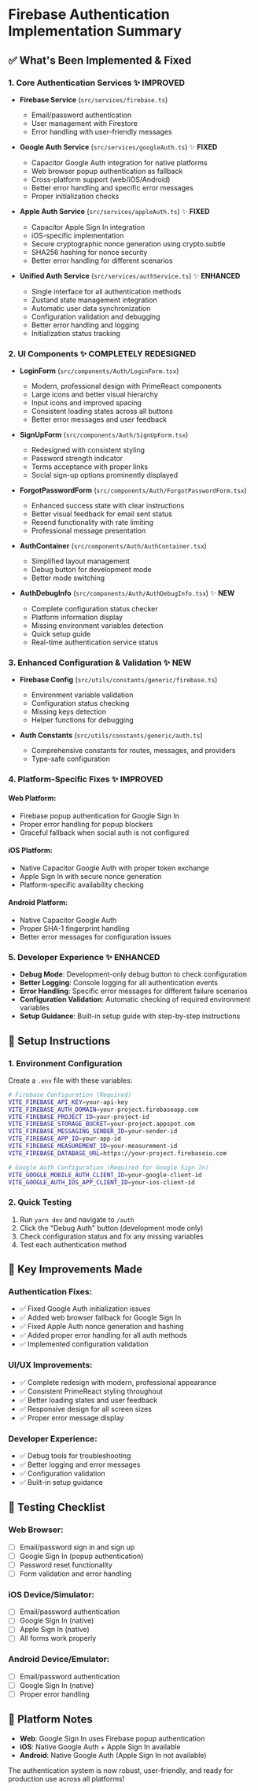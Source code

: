 # Firebase Authentication Implementation Summary

## ✅ What's Been Implemented & Fixed

### 1. Core Authentication Services ✨ **IMPROVED**

- **Firebase Service** (`src/services/firebase.ts`)

  - Email/password authentication
  - User management with Firestore
  - Error handling with user-friendly messages

- **Google Auth Service** (`src/services/googleAuth.ts`) ✨ **FIXED**

  - Capacitor Google Auth integration for native platforms
  - Web browser popup authentication as fallback
  - Cross-platform support (web/iOS/Android)
  - Better error handling and specific error messages
  - Proper initialization checks

- **Apple Auth Service** (`src/services/appleAuth.ts`) ✨ **FIXED**

  - Capacitor Apple Sign In integration
  - iOS-specific implementation
  - Secure cryptographic nonce generation using crypto.subtle
  - SHA256 hashing for nonce security
  - Better error handling for different scenarios

- **Unified Auth Service** (`src/services/authService.ts`) ✨ **ENHANCED**
  - Single interface for all authentication methods
  - Zustand state management integration
  - Automatic user data synchronization
  - Configuration validation and debugging
  - Better error handling and logging
  - Initialization status tracking

### 2. UI Components ✨ **COMPLETELY REDESIGNED**

- **LoginForm** (`src/components/Auth/LoginForm.tsx`)

  - Modern, professional design with PrimeReact components
  - Large icons and better visual hierarchy
  - Input icons and improved spacing
  - Consistent loading states across all buttons
  - Better error messages and user feedback

- **SignUpForm** (`src/components/Auth/SignUpForm.tsx`)

  - Redesigned with consistent styling
  - Password strength indicator
  - Terms acceptance with proper links
  - Social sign-up options prominently displayed

- **ForgotPasswordForm** (`src/components/Auth/ForgotPasswordForm.tsx`)

  - Enhanced success state with clear instructions
  - Better visual feedback for email sent status
  - Resend functionality with rate limiting
  - Professional message presentation

- **AuthContainer** (`src/components/Auth/AuthContainer.tsx`)

  - Simplified layout management
  - Debug button for development mode
  - Better mode switching

- **AuthDebugInfo** (`src/components/Auth/AuthDebugInfo.tsx`) ✨ **NEW**
  - Complete configuration status checker
  - Platform information display
  - Missing environment variables detection
  - Quick setup guide
  - Real-time authentication service status

### 3. Enhanced Configuration & Validation ✨ **NEW**

- **Firebase Config** (`src/utils/constants/generic/firebase.ts`)

  - Environment variable validation
  - Configuration status checking
  - Missing keys detection
  - Helper functions for debugging

- **Auth Constants** (`src/utils/constants/generic/auth.ts`)
  - Comprehensive constants for routes, messages, and providers
  - Type-safe configuration

### 4. Platform-Specific Fixes ✨ **IMPROVED**

#### Web Platform:

- Firebase popup authentication for Google Sign In
- Proper error handling for popup blockers
- Graceful fallback when social auth is not configured

#### iOS Platform:

- Native Capacitor Google Auth with proper token exchange
- Apple Sign In with secure nonce generation
- Platform-specific availability checking

#### Android Platform:

- Native Capacitor Google Auth
- Proper SHA-1 fingerprint handling
- Better error messages for configuration issues

### 5. Developer Experience ✨ **ENHANCED**

- **Debug Mode**: Development-only debug button to check configuration
- **Better Logging**: Console logging for all authentication events
- **Error Handling**: Specific error messages for different failure scenarios
- **Configuration Validation**: Automatic checking of required environment variables
- **Setup Guidance**: Built-in setup guide with step-by-step instructions

## 🔧 Setup Instructions

### 1. Environment Configuration

Create a `.env` file with these variables:

```bash
# Firebase Configuration (Required)
VITE_FIREBASE_API_KEY=your-api-key
VITE_FIREBASE_AUTH_DOMAIN=your-project.firebaseapp.com
VITE_FIREBASE_PROJECT_ID=your-project-id
VITE_FIREBASE_STORAGE_BUCKET=your-project.appspot.com
VITE_FIREBASE_MESSAGING_SENDER_ID=your-sender-id
VITE_FIREBASE_APP_ID=your-app-id
VITE_FIREBASE_MEASUREMENT_ID=your-measurement-id
VITE_FIREBASE_DATABASE_URL=https://your-project.firebaseio.com

# Google Auth Configuration (Required for Google Sign In)
VITE_GOOGLE_MOBILE_AUTH_CLIENT_ID=your-google-client-id
VITE_GOOGLE_AUTH_IOS_APP_CLIENT_ID=your-ios-client-id
```

### 2. Quick Testing

1. Run `yarn dev` and navigate to `/auth`
2. Click the "Debug Auth" button (development mode only)
3. Check configuration status and fix any missing variables
4. Test each authentication method

## 🚀 Key Improvements Made

### Authentication Fixes:

- ✅ Fixed Google Auth initialization issues
- ✅ Added web browser fallback for Google Sign In
- ✅ Fixed Apple Auth nonce generation and hashing
- ✅ Added proper error handling for all auth methods
- ✅ Implemented configuration validation

### UI/UX Improvements:

- ✅ Complete redesign with modern, professional appearance
- ✅ Consistent PrimeReact styling throughout
- ✅ Better loading states and user feedback
- ✅ Responsive design for all screen sizes
- ✅ Proper error message display

### Developer Experience:

- ✅ Debug tools for troubleshooting
- ✅ Better logging and error messages
- ✅ Configuration validation
- ✅ Built-in setup guidance

## 🎯 Testing Checklist

### Web Browser:

- [ ] Email/password sign in and sign up
- [ ] Google Sign In (popup authentication)
- [ ] Password reset functionality
- [ ] Form validation and error handling

### iOS Device/Simulator:

- [ ] Email/password authentication
- [ ] Google Sign In (native)
- [ ] Apple Sign In (native)
- [ ] All forms work properly

### Android Device/Emulator:

- [ ] Email/password authentication
- [ ] Google Sign In (native)
- [ ] Proper error handling

## 📱 Platform Notes

- **Web**: Google Sign In uses Firebase popup authentication
- **iOS**: Native Google Auth + Apple Sign In available
- **Android**: Native Google Auth (Apple Sign In not available)

The authentication system is now robust, user-friendly, and ready for production use across all platforms!
